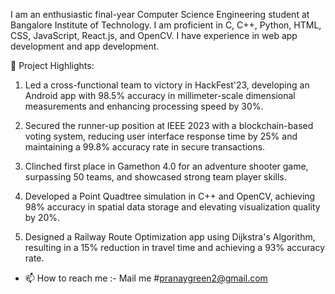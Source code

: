 I am an enthusiastic final-year Computer Science Engineering student at Bangalore Institute of Technology. I am proficient in C, C++, Python, HTML, CSS, JavaScript, React.js, and OpenCV. I have experience in web app development and app development.

🌟 Project Highlights:
1. Led a cross-functional team to victory in HackFest'23, developing an Android app with 98.5% accuracy in millimeter-scale dimensional measurements and enhancing processing speed by 30%.

2. Secured the runner-up position at IEEE 2023 with a blockchain-based voting system, reducing user interface response time by 25% and maintaining a 99.8% accuracy rate in secure transactions.

3. Clinched first place in Gamethon 4.0 for an adventure shooter game, surpassing 50 teams, and showcased strong team player skills.

4. Developed a Point Quadtree simulation in C++ and OpenCV, achieving 98% accuracy in spatial data storage and elevating visualization quality by 20%.

5. Designed a Railway Route Optimization app using Dijkstra's Algorithm, resulting in a 15% reduction in travel time and achieving a 93% accuracy rate.
- 📫 How to reach me :- Mail me #pranaygreen2@gmail.com

<!---
singhpranay06/singhpranay06 is a ✨ special ✨ repository because its `README.md` (this file) appears on your GitHub profile.
You can click the Preview link to take a look at your changes.
--->
